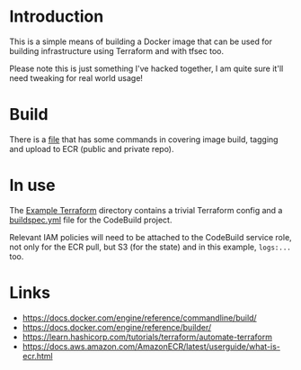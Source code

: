 # Introduction
This is a simple means of building a Docker image that can be used for building infrastructure using Terraform and with tfsec too.

Please note this is just something I've hacked together, I am quite sure it'll need tweaking for real world usage!

# Build
There is a [file](./build.sh "build.sh") that has some commands in covering image build, tagging and upload to ECR (public and private repo).

# In use
The [Example Terraform](./Example-Terraform "Example Terraform") directory contains a trivial Terraform config and a [buildspec.yml](./Example-Terraform/buildspec.yml "buildspec.yml") file for the CodeBuild project.

Relevant IAM policies will need to be attached to the CodeBuild service role, not only for the ECR pull, but S3 (for the state) and in this example, `logs:...` too.

# Links
- https://docs.docker.com/engine/reference/commandline/build/
- https://docs.docker.com/engine/reference/builder/
- https://learn.hashicorp.com/tutorials/terraform/automate-terraform
- https://docs.aws.amazon.com/AmazonECR/latest/userguide/what-is-ecr.html